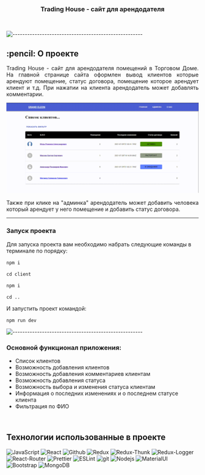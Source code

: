 <h3 align="center">Trading House - сайт для арендодателя</h3>  

</br>

![-----------------------------------------------------](https://raw.githubusercontent.com/andreasbm/readme/master/assets/lines/rainbow.png)

<!-- О проекте -->
<h2 id="about-the-project"> :pencil: О проекте</h2>

<p align="justify">
Trading House - сайт для арендодателя помещений в Торговом Доме.
На главной странице сайта оформлен вывод клиентов которые арендуют помещение, статус договора, помещение которое арендует клиент и т.д. При нажатии на клиента арендодатель может добавлять комментарии.
<p>

![gif](img.gif)


<p align="justify">
Также при клике на "админка" арендодатель может добавить человека который арендует у него помещение и добавить статус договора.
<p>

____
### Запуск проекта
Для запуска проекта вам необходимо набрать следующие команды в терминале по порядку:
```
npm i 
``` 
```
cd client
```

```
npm i
```
```
cd ..
```
И запустить проект командой:
```
npm run dev
```
![-----------------------------------------------------](https://raw.githubusercontent.com/andreasbm/readme/master/assets/lines/rainbow.png)

### Основной функционал приложения:
- Список клиентов
- Возможность добавления клиентов
- Возможность добавления комментариев клиентам
- Возможность добавления статуса
- Возможность выбора и изменения статуса клиентам
- Информация о последних изменениях и о последнем статусе клиента
- Фильтрация по ФИО
</br>

## Технологии использованные в проекте

<p>
  <img alt="JavaScript" src="https://img.shields.io/badge/-JavaScript-yellow?style=for-the-badge&logo=JavaScript&logoColor=white" />
  <img alt="React" src="https://img.shields.io/badge/-React-45b8d8?style=for-the-badge&logo=react&logoColor=white" />
  <img alt="Github" src="https://img.shields.io/badge/-Github-black?style=for-the-badge&logo=github&logoColor=white" />
  <img alt="Redux" src="https://img.shields.io/badge/-Redux-430098?style=for-the-badge&logo=redux&logoColor=white" />
  <img alt="Redux-Thunk" src="https://img.shields.io/badge/-Redux_Thunk-white?style=for-the-badge&logo=Redux&logoColor=430098" />
  <img alt="Redux-Logger" src="https://img.shields.io/badge/-Redux_Logger-430098?style=for-the-badge&logo=Redux&logoColor=white" />
  <img alt="React-Router" src="https://img.shields.io/badge/-React_Router-black?style=for-the-badge&logo=react-router&logoColor=orange" />
  <img alt="Prettier" src="https://img.shields.io/badge/-Prettier-grey?style=for-the-badge&logo=Prettier&logoColor=orange" />
  <img alt="ESLint" src="https://img.shields.io/badge/-ESLint-orange?style=for-the-badge&logo=ESLint&logoColor=white" />
  <img alt="git" src="https://img.shields.io/badge/-Git-F05032?style=for-the-badge&logo=git&logoColor=white" />
  <img alt="Nodejs" src="https://img.shields.io/badge/-Nodejs-43853d?style=for-the-badge&logo=Node.js&logoColor=white" />
  <img alt="MaterialUI" src="https://img.shields.io/badge/-MaterialUI-5a95ff?style=for-the-badge&logo=MaterialUI&logoColor=white" />
  <img alt="Bootstrap" src="https://img.shields.io/badge/-Bootstrap-430098?style=for-the-badge&logo=bootstrap&logoColor=white" />
  <img alt="MongoDB" src="https://img.shields.io/badge/-MongoDB-43853d?style=for-the-badge&logo=MongoDB&logoColor=white" />
</p>
